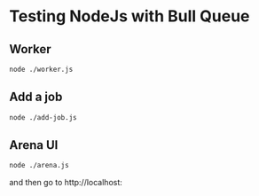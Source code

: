 # Testing NodeJs with Bull Queue

## Worker

```bash
node ./worker.js
```

## Add a job

```bash
node ./add-job.js
```

## Arena UI

```bash
node ./arena.js
```

and then go to http://localhost: